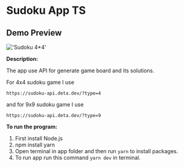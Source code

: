 # Sudoku App TS

## Demo Preview

!['Sudoku 4*4'](./sudoku%20preview.gif)

**Description:**

The app use API for generate game board and its solutions.

For 4x4 sudoku game I use

`https://sudoku-api.deta.dev/?type=4`

and for 9x9 sudoku game I use

`https://sudoku-api.deta.dev/?type=9`

**To run the program:**

1. First install Node.js
2. npm install yarn
3. Open terminal in app folder and then run `yarn` to install packages.
4. To run app run this command `yarn dev` in terminal.
